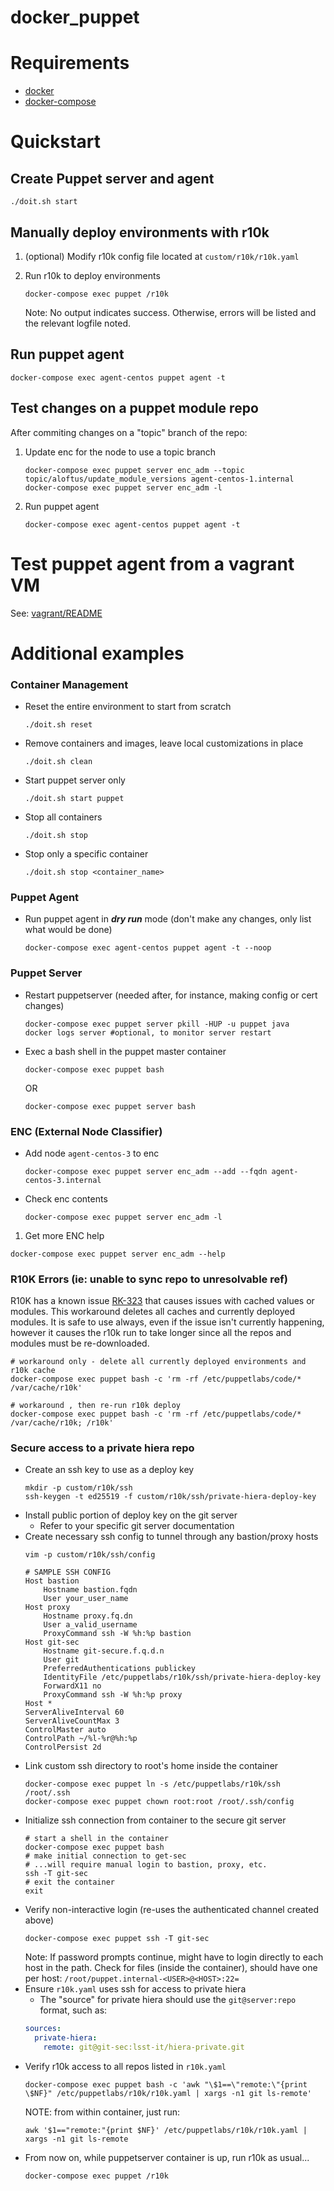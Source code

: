 # docker_puppet

# Requirements

- [docker](https://www.docker.com/products/docker-desktop)
- [docker-compose](https://docs.docker.com/compose/install/)

# Quickstart
## Create Puppet server and agent
```shell
./doit.sh start
```

## Manually deploy environments with r10k
1. (optional) Modify r10k config file located at `custom/r10k/r10k.yaml`

1. Run r10k to deploy environments
   ```shell
   docker-compose exec puppet /r10k
   ```
   Note: No output indicates success. Otherwise, errors will be listed and the relevant logfile noted.


## Run puppet agent
```shell
docker-compose exec agent-centos puppet agent -t
```


## Test changes on a puppet module repo
After commiting changes on a "topic" branch of the repo:
1. Update enc for the node to use a topic branch
   ```shell
   docker-compose exec puppet server enc_adm --topic topic/aloftus/update_module_versions agent-centos-1.internal
   docker-compose exec puppet server enc_adm -l
   ```
1. Run puppet agent
   ```shell
   docker-compose exec agent-centos puppet agent -t
   ```


# Test puppet agent from a vagrant VM
See: [vagrant/README](vagrant/README.md)


# Additional examples
### Container Management
* Reset the entire environment to start from scratch
  ```shell
  ./doit.sh reset
  ```
* Remove containers and images, leave local customizations in place
  ```shell
  ./doit.sh clean
  ```
* Start puppet server only
  ```shell
  ./doit.sh start puppet
  ```
* Stop all containers
  ```shell
  ./doit.sh stop
  ```
* Stop only a specific container
  ```shell
  ./doit.sh stop <container_name>
  ```

### Puppet Agent
* Run puppet agent in **_dry run_** mode (don't make any changes, only list what would be done)
  ```shell
  docker-compose exec agent-centos puppet agent -t --noop
  ```
### Puppet Server
* Restart puppetserver (needed after, for instance, making config or cert changes)
  ```shell
  docker-compose exec puppet server pkill -HUP -u puppet java
  docker logs server #optional, to monitor server restart
  ```
* Exec a bash shell in the puppet master container
  ```shell
  docker-compose exec puppet bash
  ```
  OR
  ```shell
  docker-compose exec puppet server bash
  ```

### ENC (External Node Classifier)
* Add node `agent-centos-3` to enc
  ```shell
  docker-compose exec puppet server enc_adm --add --fqdn agent-centos-3.internal
  ```
* Check enc contents
  ```shell
  docker-compose exec puppet server enc_adm -l
  ```
1. Get more ENC help
  ```shell
  docker-compose exec puppet server enc_adm --help
  ```

### R10K Errors (ie: unable to sync repo to unresolvable ref)
R10K has a known issue [RK-323](https://tickets.puppetlabs.com/browse/RK-323) that
causes issues with cached values or modules. This workaround deletes all caches and
currently deployed modules.  It is safe to use always, even if the issue isn't 
currently happening, however it causes the r10k run to take
longer since all the repos and modules must be re-downloaded.
```shell
# workaround only - delete all currently deployed environments and r10k cache
docker-compose exec puppet bash -c 'rm -rf /etc/puppetlabs/code/* /var/cache/r10k'

# workaround , then re-run r10k deploy
docker-compose exec puppet bash -c 'rm -rf /etc/puppetlabs/code/* /var/cache/r10k; /r10k'
```

### Secure access to a private hiera repo
* Create an ssh key to use as a deploy key
  ```shell
  mkdir -p custom/r10k/ssh
  ssh-keygen -t ed25519 -f custom/r10k/ssh/private-hiera-deploy-key
  ```
* Install public portion of deploy key on the git server
  * Refer to your specific git server documentation
* Create necessary ssh config to tunnel through any bastion/proxy hosts
  ```shell
  vim -p custom/r10k/ssh/config
  ```
  ```SSH Config
  # SAMPLE SSH CONFIG
  Host bastion
      Hostname bastion.fqdn
      User your_user_name
  Host proxy
      Hostname proxy.fq.dn
      User a_valid_username
      ProxyCommand ssh -W %h:%p bastion
  Host git-sec
      Hostname git-secure.f.q.d.n
      User git
      PreferredAuthentications publickey
      IdentityFile /etc/puppetlabs/r10k/ssh/private-hiera-deploy-key
      ForwardX11 no
      ProxyCommand ssh -W %h:%p proxy
  Host *
  ServerAliveInterval 60
  ServerAliveCountMax 3
  ControlMaster auto
  ControlPath ~/%l-%r@%h:%p
  ControlPersist 2d
  ```
* Link custom ssh directory to root's home inside the container
  ```shell
  docker-compose exec puppet ln -s /etc/puppetlabs/r10k/ssh /root/.ssh
  docker-compose exec puppet chown root:root /root/.ssh/config
  ```
* Initialize ssh connection from container to the secure git server
  ```shell
  # start a shell in the container
  docker-compose exec puppet bash
  # make initial connection to get-sec
  # ...will require manual login to bastion, proxy, etc.
  ssh -T git-sec
  # exit the container
  exit
  ```
* Verify non-interactive login (re-uses the authenticated channel created above)
  ```shell
  docker-compose exec puppet ssh -T git-sec
  ```
  Note: If password prompts continue, might have to login directly to each host
  in the path.  Check for files (inside the container), should have one per host:
  `/root/puppet.internal-<USER>@<HOST>:22=`
* Ensure `r10k.yaml` uses ssh for access to private hiera
  * The "source" for private hiera should use the `git@server:repo` format, such as:
  ```YAML
  sources:
    private-hiera:
      remote: git@git-sec:lsst-it/hiera-private.git
  ```
* Verify r10k access to all repos listed in `r10k.yaml`
  ```shell
  docker-compose exec puppet bash -c 'awk "\$1==\"remote:\"{print \$NF}" /etc/puppetlabs/r10k/r10k.yaml | xargs -n1 git ls-remote'
  ```
  NOTE: from within container, just run:
  ```shell
  awk '$1=="remote:"{print $NF}' /etc/puppetlabs/r10k/r10k.yaml | xargs -n1 git ls-remote
  ```
* From now on, while puppetserver container is up, run r10k as usual...
  ```shell
  docker-compose exec puppet /r10k
  ```
